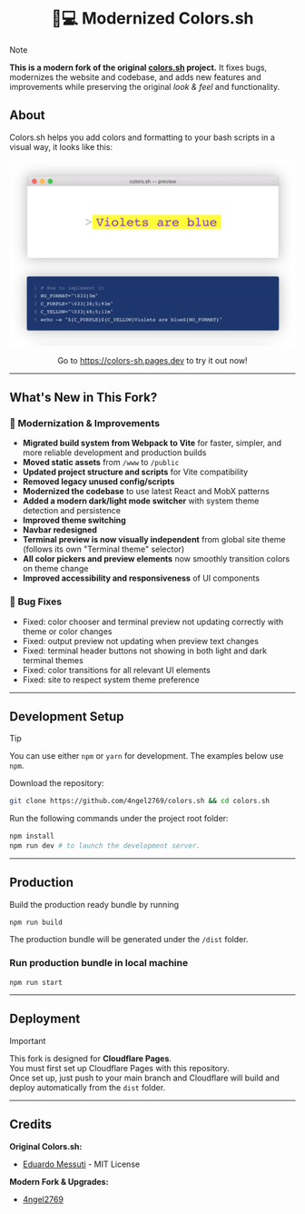 <div align="center">
<h1>🌈💻 Modernized Colors.sh</h1>
</div>

> [!NOTE]
> **This is a modern fork of the original [colors.sh](https://github.com/messutied/colors.sh) project.**
> It fixes bugs, modernizes the website and codebase, and adds new features and improvements while preserving the original _look & feel_ and functionality.

## About

Colors.sh helps you add colors and formatting to your bash scripts in a visual way, it looks like this:

![Preview](/public/full_preview.png)

<div align="center">
Go to <a href="https://colors-sh.pages.dev">https://colors-sh.pages.dev</a> to try it out now!
</div>

---

## What's New in This Fork?

### 🚀 Modernization & Improvements

- **Migrated build system from Webpack to Vite** for faster, simpler, and more reliable development and production builds
- **Moved static assets** from `/www` to `/public`
- **Updated project structure and scripts** for Vite compatibility
- **Removed legacy unused config/scripts**
- **Modernized the codebase** to use latest React and MobX patterns
- **Added a modern dark/light mode switcher** with system theme detection and persistence
- **Improved theme switching**
- **Navbar redesigned**
- **Terminal preview is now visually independent** from global site theme (follows its own "Terminal theme" selector)
- **All color pickers and preview elements** now smoothly transition colors on theme change
- **Improved accessibility and responsiveness** of UI components

### 🐛 Bug Fixes

- Fixed: color chooser and terminal preview not updating correctly with theme or color changes
- Fixed: output preview not updating when preview text changes
- Fixed: terminal header buttons not showing in both light and dark terminal themes
- Fixed: color transitions for all relevant UI elements
- Fixed: site to respect system theme preference

---

## Development Setup

> [!TIP]
> You can use either `npm` or `yarn` for development. The examples below use `npm`.

Download the repository:

```bash
git clone https://github.com/4ngel2769/colors.sh && cd colors.sh
```

Run the following commands under the project root folder:

```bash
npm install
npm run dev # to launch the development server.
```

---

## Production

Build the production ready bundle by running

```
npm run build
```

The production bundle will be generated under the `/dist` folder.

### Run production bundle in local machine

```
npm run start
```

---

## Deployment

> [!IMPORTANT]
> This fork is designed for **Cloudflare Pages**.  
> You must first set up Cloudflare Pages with this repository.  
> Once set up, just push to your main branch and Cloudflare will build and deploy automatically from the `dist` folder.

---

## Credits

**Original Colors.sh:**
- [Eduardo Messuti](https://github.com/messutied/colors.sh) - MIT License

**Modern Fork & Upgrades:**
- [4ngel2769](https://github.com/4ngel2769/colors.sh)
